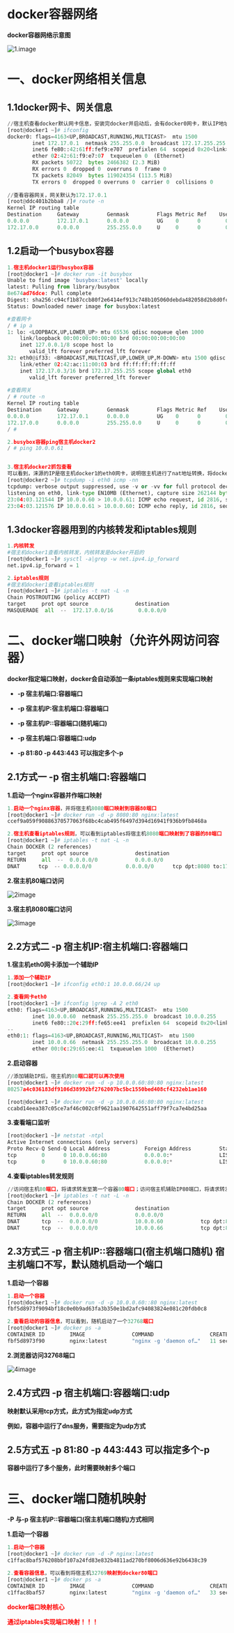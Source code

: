 # docker容器网络

**docker容器网络示意图**

![1.image](5.1docker容器网络.assets/1.image.png)



# 一、docker网络相关信息

## 1.1docker网卡、网关信息

```python
//宿主机查看docker默认网卡信息，安装完docker并启动后，会有docker0网卡，默认IP地址172.17.0.1
[root@docker1 ~]# ifconfig
docker0: flags=4163<UP,BROADCAST,RUNNING,MULTICAST>  mtu 1500
        inet 172.17.0.1  netmask 255.255.0.0  broadcast 172.17.255.255
        inet6 fe80::42:61ff:fef9:e707  prefixlen 64  scopeid 0x20<link>
        ether 02:42:61:f9:e7:07  txqueuelen 0  (Ethernet)
        RX packets 50722  bytes 2466382 (2.3 MiB)
        RX errors 0  dropped 0  overruns 0  frame 0
        TX packets 82049  bytes 119024354 (113.5 MiB)
        TX errors 0  dropped 0 overruns 0  carrier 0  collisions 0
        
//查看容器网关，网关默认为172.17.0.1
[root@ddc401b2bba8 /]# route -n
Kernel IP routing table
Destination     Gateway         Genmask         Flags Metric Ref    Use Iface
0.0.0.0         172.17.0.1      0.0.0.0         UG    0      0        0 eth0
172.17.0.0      0.0.0.0         255.255.0.0     U     0      0        0 eth0
```



## 1.2启动一个busybox容器

```python
1.宿主机docker1运行busybox容器
[root@docker1 ~]# docker run -it busybox
Unable to find image 'busybox:latest' locally
latest: Pulling from library/busybox
8e674ad76dce: Pull complete 
Digest: sha256:c94cf1b87ccb80f2e6414ef913c748b105060debda482058d2b8d0fce39f11b9
Status: Downloaded newer image for busybox:latest

#查看网卡
/ # ip a
1: lo: <LOOPBACK,UP,LOWER_UP> mtu 65536 qdisc noqueue qlen 1000
    link/loopback 00:00:00:00:00:00 brd 00:00:00:00:00:00
    inet 127.0.0.1/8 scope host lo
       valid_lft forever preferred_lft forever
32: eth0@if33: <BROADCAST,MULTICAST,UP,LOWER_UP,M-DOWN> mtu 1500 qdisc noqueue 
    link/ether 02:42:ac:11:00:03 brd ff:ff:ff:ff:ff:ff
    inet 172.17.0.3/16 brd 172.17.255.255 scope global eth0
       valid_lft forever preferred_lft forever
       
#查看网关       
/ # route -n
Kernel IP routing table
Destination     Gateway         Genmask         Flags Metric Ref    Use Iface
0.0.0.0         172.17.0.1      0.0.0.0         UG    0      0        0 eth0
172.17.0.0      0.0.0.0         255.255.0.0     U     0      0        0 eth0
/ # 

2.busybox容器ping宿主机docker2
/ # ping 10.0.0.61


3.宿主机docker2抓包查看
可以看到，涞源的IP是宿主机docker1的eth0网卡，说明宿主机进行了nat地址转换，将dockerIP 172.17.0.2转换为宿主机eth0IP
[root@docker2 ~]# tcpdump -i eth0 icmp -nn
tcpdump: verbose output suppressed, use -v or -vv for full protocol decode
listening on eth0, link-type EN10MB (Ethernet), capture size 262144 bytes
23:04:03.121544 IP 10.0.0.60 > 10.0.0.61: ICMP echo request, id 2816, seq 52, length 64
23:04:03.121576 IP 10.0.0.61 > 10.0.0.60: ICMP echo reply, id 2816, seq 52, length 64
```



## 1.3docker容器用到的内核转发和iptables规则

```python
1.内核转发
#宿主机docker1查看内核转发，内核转发是docker开启的
[root@docker1 ~]# sysctl -a|grep -w net.ipv4.ip_forward
net.ipv4.ip_forward = 1

2.iptables规则
#宿主机docker1查看iptables规则
[root@docker1 ~]# iptables -t nat -L -n
Chain POSTROUTING (policy ACCEPT)
target     prot opt source               destination         
MASQUERADE  all  --  172.17.0.0/16        0.0.0.0/0 
```





# 二、docker端口映射（允许外网访问容器）

**docker指定端口映射，docker会自动添加一条iptables规则来实现端口映射**

- **-p   宿主机端口:容器端口**

- **-p   宿主机IP:宿主机端口:容器端口**

- **-p   宿主机IP::容器端口(随机端口)**

- **-p   宿主机端口:容器端口:udp**

- **-p   81:80 -p 443:443  可以指定多个-p**





## 2.1方式一	-p   宿主机端口:容器端口

**1.启动一个nginx容器并作端口映射**	

```python
1.启动一个nginx容器，并将宿主机8080端口映射到容器80端口
[root@docker1 ~]# docker run -d -p 8080:80 nginx:latest 
ccef9a059f90886370577063f68bc4cab495f6497d394d16941f936b9fb8468a

2.宿主机查看iptables规则，可以看到iptables将宿主机8080端口映射到了容器的80端口
[root@docker1 ~]# iptables -t nat -L -n
Chain DOCKER (2 references)
target     prot opt source               destination         
RETURN     all  --  0.0.0.0/0            0.0.0.0/0           
DNAT      tcp  -- 0.0.0.0/0           0.0.0.0/0      tcp dpt:8080 to:172.17.0.4:80
```

**2.宿主机80端口访问**

![2image](5.1docker容器网络.assets/2image.png)



**3.宿主机8080端口访问**

![3image](5.1docker容器网络.assets/3image.png)



## 2.2方式二	-p   宿主机IP:宿主机端口:容器端口

**1.宿主机eth0网卡添加一个辅助IP**

```python
1.添加一个辅助IP
[root@docker1 ~]# ifconfig eth0:1 10.0.0.66/24 up

2.查看网卡eth0
[root@docker1 ~]# ifconfig |grep -A 2 eth0
eth0: flags=4163<UP,BROADCAST,RUNNING,MULTICAST>  mtu 1500
        inet 10.0.0.60  netmask 255.255.255.0  broadcast 10.0.0.255
        inet6 fe80::20c:29ff:fe65:ee41  prefixlen 64  scopeid 0x20<link>
--
eth0:1: flags=4163<UP,BROADCAST,RUNNING,MULTICAST>  mtu 1500
        inet 10.0.0.66  netmask 255.255.255.0  broadcast 10.0.0.255
        ether 00:0c:29:65:ee:41  txqueuelen 1000  (Ethernet)
```



**2.启动容器**

```python
//添加辅助IP后，宿主机的80端口就可以再次使用
[root@docker1 ~]# docker run -d -p 10.0.0.60:80:80 nginx:latest 
80257a4c036183df9106d38992bf2762007bc5bc1550bed408cf4232eb1ae160

[root@docker1 ~]# docker run -d -p 10.0.0.66:80:80 nginx:latest 
ccabd14eea387c05ce7af46c002c8f9621aa1907642551aff79f7ca7e4bd25aa
```



**3.查看端口监听**

```python
[root@docker1 ~]# netstat -ntpl
Active Internet connections (only servers)
Proto Recv-Q Send-Q Local Address           Foreign Address         State       PID/Program name    
tcp        0      0 10.0.0.66:80            0.0.0.0:*               LISTEN      18647/docker-proxy  
tcp        0      0 10.0.0.60:80            0.0.0.0:*               LISTEN      2942/docker-proxy  
```



**4.查看iptables转发规则**

```python
//访问宿主机80端口，将请求转发至第一个容器80端口；访问宿主机辅助IP80端口，将请求转发至第二个容器80端口
[root@docker1 ~]# iptables -t nat -L -n
Chain DOCKER (2 references)
target     prot opt source               destination         
RETURN     all  --  0.0.0.0/0            0.0.0.0/0           
DNAT       tcp  --  0.0.0.0/0            10.0.0.60            tcp dpt:80 to:172.17.0.4:80
DNAT       tcp  --  0.0.0.0/0            10.0.0.66            tcp dpt:80 to:172.17.0.5:80
```



## 2.3方式三	-p   宿主机IP::容器端口(宿主机端口随机)		宿主机端口不写，默认随机启动一个端口

**1.启动一个容器**

```python
1.启动一个容器
[root@docker1 ~]# docker run -d -p 10.0.0.60::80 nginx:latest 
fbf5d8973f9094bf18c0e0b9ad63fa3b350e1bd2afc94083824e081c20fdb0c8

2.查看启动的容器信息，可以看到，随机启动了一个32768端口
[root@docker1 ~]# docker ps -a
CONTAINER ID        IMAGE               COMMAND                  CREATED             STATUS              PORTS                     NAMES
fbf5d8973f90        nginx:latest        "nginx -g 'daemon of…"   11 seconds ago      Up 10 seconds       10.0.0.60:32768->80/tcp   elastic_ritchie
```

**2.浏览器访问32768端口**

![4image](5.1docker容器网络.assets/4image.png)



## 2.4方式四	-p   宿主机端口:容器端口:udp

**映射默认采用tcp方式，此方式为指定udp方式**

**例如，容器中运行了dns服务，需要指定为udp方式**



## 2.5方式五	-p   81:80 -p 443:443  可以指定多个-p

**容器中运行了多个服务，此时需要映射多个端口**



# 三、docker端口随机映射

**-P			与-p   宿主机IP::容器端口(宿主机端口随机)方式相同**

**1.启动一个容器**

```python
1.启动一个容器
[root@docker1 ~]# docker run -d -P nginx:latest 
c1ffac8baf576208bbf107a24fd83e832b4811ad270bf8006d636e92b6438c39

2.查看容器信息，可以看到将宿主机32769映射到docker80端口
[root@docker1 ~]# docker ps -a
CONTAINER ID        IMAGE               COMMAND                  CREATED             STATUS              PORTS                     NAMES
c1ffac8baf57        nginx:latest        "nginx -g 'daemon of…"   33 seconds ago      Up 32 seconds       0.0.0.0:32769->80/tcp     clever_lichterman
```



**<span style=color:red>docker端口映射核心</span>**

**<span style=color:red>通过iptables实现端口映射！！！</span>**